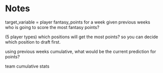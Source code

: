 # Notes

target_variable = player fantasy_points for a week given previous weeks
who is going to score the most fantasy points?

(5 player types) which positions will get the most points? so you can decide
which position to draft first.

using previous weeks cumulative, what would be the current prediction for points?

team cumulative stats
